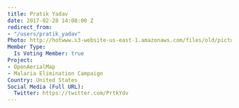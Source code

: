 ```yaml
---
title: Pratik Yadav
date: 2017-02-28 14:08:00 Z
redirect_from:
- "/users/pratik_yadav"
Photo: http://hotwww.s3-website-us-east-1.amazonaws.com/files/old/pictures/picture-375-1488433273.jpg
Member Type:
  Is Voting Member: true
Project:
- OpenAerialMap
- Malaria Elimination Campaign
Country: United States
Social Media (Full URL):
  Twitter: https://twitter.com/PrtkYdv
---
```

